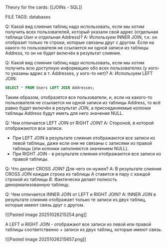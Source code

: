 
Theory for the cards: [[JOINs - SQL]]

FILE TAGS: databases

Q: Какой вид слияния таблиц надо использовать, если мы хотим получить всех пользователей, который указали свой адрес (отдельная таблица User и отдельная Address)?
A: Используем INNER JOIN, т.к. он отобразит только те строки, которые связаны друг с другом. Если на какого-то пользователя не ссылается ни одной записи из таблицы Address, то он не будет включён в результат слияния.
<!--ID: 1761506254087-->


Q: Какой вид слияния таблиц надо использовать, если мы хотим получить всю доступную информацию обо всех пользователях (у кого-то указаны адрес в т. Addresses, у кого-то нет)?
A: Используем LEFT JOIN:
```sql
SELECT * FROM Users LEFT JOIN Addresses;
```
Таким образом, отобразятся все пользователи, и, если на какого-то пользователя не ссылается ни одной записи из таблицы Address, то всё равно будет включён в результат JOIN, а присоединяемые колонки таблицы Address будут иметь для него значения NULL.
<!--ID: 1761506254097-->


Q: Чем отличается LEFT JOIN от RIGHT JOIN?
A: Стороной, в которой отображаются все записи.
- При LEFT JOIN в результате слияния отображаются все записи из левой таблицы, даже если они не связаны с записями из правой таблицы (эти колонки заполняются значением NULL).
- При RIGHT JOIN - в результате слияния отображаются все записи из правой таблицы.
<!--ID: 1761506254104-->


Q: Что делает CROSS JOIN? Для чего он нужен?
A:  В результате слияния CROSS JOIN каждая строка из таблицы $A$ ставится в пару с каждой строкой из таблицы $B$. Фактически делает полность денормализованную таблицу.
<!--ID: 1761506254110-->


Q: Чем отличается INNER JOIN от LEFT и RIGHT JOIN?
A: INNER JOIN в результате слияния отображает только те записи из двух таблиц, которые имеют связь друг с другом. 
	
![[Pasted image 20251026215254.png]]
	
А LEFT и RIGHT JOIN - отображают все записи из левой или правой таблицы соответственно + записи из двух таблиц, которые имеют связь.
	
![[Pasted image 20251026215657.png]]
<!--ID: 1761506254116-->
